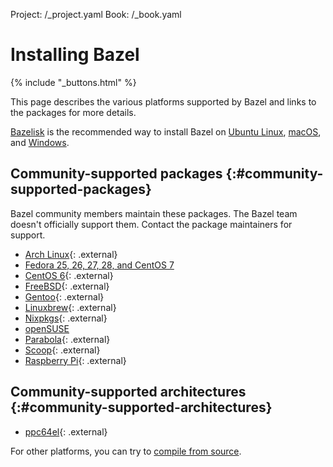 Project: /_project.yaml
Book: /_book.yaml

# Installing Bazel

{% include "_buttons.html" %}

This page describes the various platforms supported by Bazel and links
to the packages for more details.

[Bazelisk](/install/bazelisk) is the recommended way to install Bazel on [Ubuntu Linux](/install/ubuntu), [macOS](/install/os-x), and [Windows](/install/windows).

## Community-supported packages {:#community-supported-packages}

Bazel community members maintain these packages. The Bazel team doesn't
officially support them. Contact the package maintainers for support.

*   [Arch Linux](https://www.archlinux.org/packages/community/x86_64/bazel/){: .external}
*   [Fedora 25, 26, 27, 28, and CentOS 7](/install/redhat)
*   [CentOS 6](https://github.com/sub-mod/bazel-builds){: .external}
*   [FreeBSD](https://www.freshports.org/devel/bazel){: .external}
*   [Gentoo](https://packages.gentoo.org/packages/dev-util/bazel){: .external}
*   [Linuxbrew](https://github.com/Linuxbrew/homebrew-core/blob/master/Formula/bazel.rb){: .external}
*   [Nixpkgs](https://github.com/NixOS/nixpkgs/blob/master/pkgs/development/tools/build-managers/bazel){: .external}
*   [openSUSE](/install/suse)
*   [Parabola](https://www.parabola.nu/packages/?q=bazel){: .external}
*   [Scoop](https://github.com/scoopinstaller/scoop-main/blob/master/bucket/bazel.json){: .external}
*   [Raspberry Pi](https://github.com/koenvervloesem/bazel-on-arm/blob/master/README.md){: .external}

## Community-supported architectures {:#community-supported-architectures}

*   [ppc64el](https://oplab9.parqtec.unicamp.br/pub/ppc64el/bazel){: .external}

For other platforms, you can try to [compile from source](/install/compile-source).
